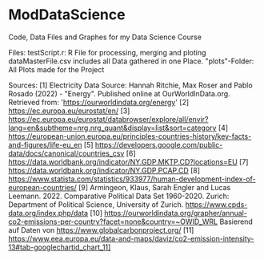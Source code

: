 # ModDataScience
Code, Data Files and Graphes for my Data Science Course


Files:
testScript.r: R File for processing, merging and ploting
dataMasterFile.csv includes all Data gathered in one Place.
"plots"-Folder: All Plots made for the Project


Sources:
[1] 
Electricity Data Source: Hannah Ritchie, Max Roser and Pablo Rosado (2022) - "Energy". Published online at OurWorldInData.org. Retrieved from: 'https://ourworldindata.org/energy' 
[2] 
https://ec.europa.eu/eurostat/en/
[3] 
https://ec.europa.eu/eurostat/databrowser/explore/all/envir?lang=en&subtheme=nrg.nrg_quant&display=list&sort=category
[4] 
https://european-union.europa.eu/principles-countries-history/key-facts-and-figures/life-eu_en
[5] 
https://developers.google.com/public-data/docs/canonical/countries_csv
[6] 
https://data.worldbank.org/indicator/NY.GDP.MKTP.CD?locations=EU
[7] 
https://data.worldbank.org/indicator/NY.GDP.PCAP.CD
[8]
https://www.statista.com/statistics/933977/human-development-index-of-european-countries/
[9]
Armingeon, Klaus, Sarah Engler and Lucas Leemann. 2022.
Comparative Political Data Set 1960-2020.
Zurich: Department of Political Science, University of Zurich.
https://www.cpds-data.org/index.php/data
[10]
https://ourworldindata.org/grapher/annual-co2-emissions-per-country?facet=none&country=~OWID_WRL
Basierend auf Daten von https://www.globalcarbonproject.org/
[11] 
https://www.eea.europa.eu/data-and-maps/daviz/co2-emission-intensity-13#tab-googlechartid_chart_11]
